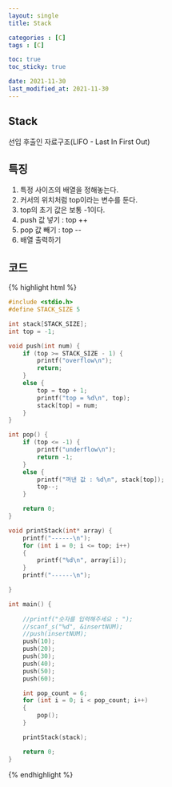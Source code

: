 ```yaml
---
layout: single
title: Stack

categories : [C]
tags : [C]

toc: true
toc_sticky: true

date: 2021-11-30
last_modified_at: 2021-11-30
---
```


## Stack  

선입 후출인 자료구조(LIFO - Last In First Out)  

## 특징

1. 특정 사이즈의 배열을 정해놓는다.  
2. 커서의 위치처럼 top이라는 변수를 둔다.  
3. top의 초기 값은 보통 -1이다.  
4. push 값 넣기 : top ++  
5. pop 값 빼기  : top --  
6. 배열 출력하기  

## 코드
{% highlight html %}
```c
#include <stdio.h>
#define STACK_SIZE 5

int stack[STACK_SIZE];
int top = -1;

void push(int num) {
	if (top >= STACK_SIZE - 1) {
		printf("overflow\n");
		return;
	}
	else {
		top = top + 1;
		printf("top = %d\n", top);
		stack[top] = num;
	}
}

int pop() {
	if (top <= -1) {
		printf("underflow\n");
		return -1;
	}
	else {
		printf("꺼낸 값 : %d\n", stack[top]);
		top--;
	}

	return 0;
}

void printStack(int* array) {
	printf("------\n");
	for (int i = 0; i <= top; i++)
	{	
		printf("%d\n", array[i]);
	}
	printf("------\n");

}

int main() {
	
	//printf("숫자를 입력해주세요 : ");
	//scanf_s("%d", &insertNUM);
	//push(insertNUM);
	push(10);
	push(20);
	push(30);
	push(40);
	push(50);
	push(60);

	int pop_count = 6;
	for (int i = 0; i < pop_count; i++)
	{
		pop();
	}

	printStack(stack);

	return 0;
}

```
{% endhighlight %}